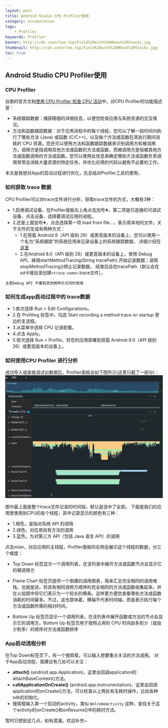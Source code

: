 ```yaml
---
layout: post
title: Android Studio CPU Profiler使用
category: accumulation
tags:
    - Profiler
keywords: Profiler
banner: http://cdn.conorlee.top/Field%20with%20Wheat%20Stacks.jpg
thumbnail: http://cdn.conorlee.top/Field%20with%20Wheat%20Stacks.jpg
toc: true
---
```

## Android Studio CPU Profiler使用

### CPU Profiler
谷歌的官方文档[使用 CPU Profiler 检查 CPU 活动](https://developer.android.com/studio/profile/cpu-profiler#method_traces)中，对CPU Profiler的功能描述是：
<!--more-->
- 系统跟踪数据：捕获精细的详细信息，以便您检查应用与系统资源的交互情况。
- 方法和函数跟踪数据：对于应用进程中的每个线程，您可以了解一段时间内执行了哪些方法 (Java) 或函数 (C/C++)，以及每个方法或函数在其执行期间消耗的 CPU 资源。您还可以使用方法和函数跟踪数据来识别调用方和被调用方。调用方是指调用其他方法或函数的方法或函数，而被调用方是指被其他方法或函数调用的方法或函数。您可以使用此信息来确定哪些方法或函数负责调用常常会消耗大量资源的特定任务，并优化应用的代码以避免不必要的工作。

本文是我想对App的启动过程进行优化，先总结对Profiler工具的使用。

### 如何获取 trace 数据

CPU Profiler可以对trace文件进行分析，获取trace文件的方式，大概有3种：
- 1.启用调试设备，在Profiler面板左上角点击加号➕，第二项是已连接的可调试设备，点击设备，选择要调试应用的进程。
- 2.还是上面加号➕，点击选择第一项 load from file...，表示用本地的文件，关于文件的生成有两种方式：
    - 1.在搭载 Android 9（API 级别 28）或更高版本的设备上，您可以使用一个名为“系统跟踪”的系统应用来记录设备上的系统跟踪数据，
    详细介绍在[这里](https://developer.android.com/topic/performance/tracing/on-device?hl=zh_cn)
    - 2.在Android 8.0（API 级别 26）或更高版本的设备上，使用 Debug API，掉用startMethodTracing(String tracePath) 开始记录数据；调用 stopMethodTracing()停止记录数据。
    结束后会在tracePath（默认会在sd卡根目录创建`<trace-name>`.trace文件）。

`注意Debug API 不要和其他两种方式同时使用`


### 如何生成app启动过程中的 trace数据
- 1.依次选择 Run > Edit Configurations。
- 2.在 Profiling 标签中，勾选 Start recording a method trace on startup 旁边的复选框。
- 3.从菜单中选择 CPU 记录配置。
- 4.点击 Apply。
- 5.依次选择 Run > Profile，将您的应用部署到搭载 Android 8.0（API 级别 26）或更高版本的设备上。

### 如何使用CPU Profiler 进行分析
成功导入或直接调试出数据后，Profiler面板会如下图所示(这里只截了一部分)：
![Cpu Profiler](/images/blogimages/2020/cpu_profiler.png)

图中最上面是整个trace文件记录的时间段，默认是选中了全部。
下面是我们的应用里使用到CPU的各个线程，其中记录显示的颜色有三种：
- 1.橙色，是指对系统 API 的调用
- 2.绿色，对应用自有方法的调用
- 3.蓝色，为对第三方 API（包括 Java 语言 API）的调用

点击mian，对应应用的主线程，Profiler面板的右侧会展示这个线程的数据，分三个维度：
- Top Down 标签显示一个调用列表，在该列表中展开方法或函数节点会显示它的被调用方

- Flame Chart 标签页提供一个倒置的调用图表，用来汇总完全相同的调用堆栈。也就是说，将具有相同调用方顺序的完全相同的方法或函数收集起来，并在火焰图中将它们表示为一个较长的横条。这样更方便您查看哪些方法或函数消耗的时间最多。不过，这也意味着，横轴不代表时间轴，而是表示执行每个方法或函数所需的相对时间。

- Bottom Up 标签页显示一个调用列表，在该列表中展开函数或方法的节点会显示它的调用方。Bottom Up 标签页用于按照占用的 CPU 时间由多到少（或由少到多）的顺序对方法或函数排序

### App启动流程分析
在Top Down标签页下，有一个搜索框，可以输入想要重点关注的方法调用。
对于App启动流程，我建议有几处可以关注：
- **attach()** (android.app.Application)，这里会回调application的attachBaseContext()方法。
- **callApplicationOnCreate()** (android.app.Instrumentation)，这里会回调application的onCreate()方法，可以检查以上两处有无耗时操作，比如各种sdk的初始化。
- 搜索框输入第一个启动的activity，类似 `WelcomeActivity` 这种，查找关于这个activity的onCreate()和onResume()中的耗时方法。

暂时只想到这几点，如有遗漏，欢迎补充~



